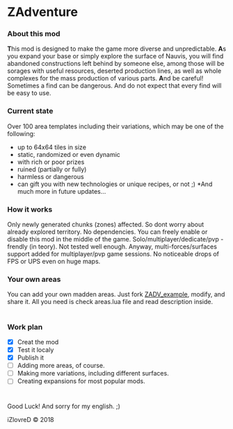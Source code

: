 # ZAdventure


### About this mod
**T**his mod is designed to make the game more diverse and unpredictable.
**A**s you expand your base or simply explore the surface of Nauvis, you will find abandoned constructions left behind by someone else, among those will be sorages with useful resources, deserted production lines, as well as whole complexes for the mass production of various parts.
**A**nd be careful! Sometimes a find can be dangerous. And do not expect that every find will be easy to use.

### Current state
Over 100 area templates including their variations, which may be one of the following:
- up to 64x64 tiles in size
- static, randomized or even dynamic
- with rich or poor prizes
- ruined (partially or fully)
- harmless or dangerous
- can gift you with new technologies or unique recipes, or not ;)
*And much more in future updates...

### How it works
Only newly generated chunks (zones) affected. So dont worry about already explored territory.
No dependencies. You can freely enable or disable this mod in the middle of the game.
Solo/multiplayer/dedicate/pvp - frendly (in teory). Not tested well enough. Anyway, multi-forces/surfaces support added for multiplayer/pvp game sessions.
No noticeable drops of FPS or UPS even on huge maps.

### Your own areas
You can add your own madden areas. Just fork [ZADV_example](https://github.com/iZlovreD/ZADV_example "ZADV_example"), modify, and share it.
All you need is check areas.lua file and read description inside.

#
### Work plan
- [x] Creat the mod
- [x] Test it localy
- [x] Publish it
- [ ] Adding more areas, of course.
- [ ] Making more variations, including different surfaces.
- [ ] Creating expansions for most popular mods.

# 
Good Luck! And sorry for my english. ;)

iZlovreD &copy; 2018
